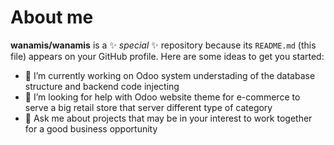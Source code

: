 # About me
 **wanamis/wanamis** is a ✨ _special_ ✨ repository because its `README.md` (this file) appears on your GitHub profile.
Here are some ideas to get you started:
- 🔭 I’m currently working on Odoo system understading of the database structure and backend code injecting
- 🤔 I’m looking for help with Odoo website theme for e-commerce to serve a big retail store that server different type of category
- 💬 Ask me about projects that may be in your interest to work together for a good business opportunity
